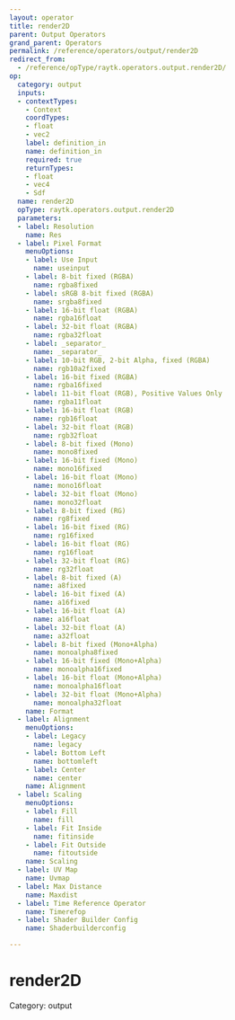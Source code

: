 ```yaml
---
layout: operator
title: render2D
parent: Output Operators
grand_parent: Operators
permalink: /reference/operators/output/render2D
redirect_from:
  - /reference/opType/raytk.operators.output.render2D/
op:
  category: output
  inputs:
  - contextTypes:
    - Context
    coordTypes:
    - float
    - vec2
    label: definition_in
    name: definition_in
    required: true
    returnTypes:
    - float
    - vec4
    - Sdf
  name: render2D
  opType: raytk.operators.output.render2D
  parameters:
  - label: Resolution
    name: Res
  - label: Pixel Format
    menuOptions:
    - label: Use Input
      name: useinput
    - label: 8-bit fixed (RGBA)
      name: rgba8fixed
    - label: sRGB 8-bit fixed (RGBA)
      name: srgba8fixed
    - label: 16-bit float (RGBA)
      name: rgba16float
    - label: 32-bit float (RGBA)
      name: rgba32float
    - label: _separator_
      name: _separator_
    - label: 10-bit RGB, 2-bit Alpha, fixed (RGBA)
      name: rgb10a2fixed
    - label: 16-bit fixed (RGBA)
      name: rgba16fixed
    - label: 11-bit float (RGB), Positive Values Only
      name: rgba11float
    - label: 16-bit float (RGB)
      name: rgb16float
    - label: 32-bit float (RGB)
      name: rgb32float
    - label: 8-bit fixed (Mono)
      name: mono8fixed
    - label: 16-bit fixed (Mono)
      name: mono16fixed
    - label: 16-bit float (Mono)
      name: mono16float
    - label: 32-bit float (Mono)
      name: mono32float
    - label: 8-bit fixed (RG)
      name: rg8fixed
    - label: 16-bit fixed (RG)
      name: rg16fixed
    - label: 16-bit float (RG)
      name: rg16float
    - label: 32-bit float (RG)
      name: rg32float
    - label: 8-bit fixed (A)
      name: a8fixed
    - label: 16-bit fixed (A)
      name: a16fixed
    - label: 16-bit float (A)
      name: a16float
    - label: 32-bit float (A)
      name: a32float
    - label: 8-bit fixed (Mono+Alpha)
      name: monoalpha8fixed
    - label: 16-bit fixed (Mono+Alpha)
      name: monoalpha16fixed
    - label: 16-bit float (Mono+Alpha)
      name: monoalpha16float
    - label: 32-bit float (Mono+Alpha)
      name: monoalpha32float
    name: Format
  - label: Alignment
    menuOptions:
    - label: Legacy
      name: legacy
    - label: Bottom Left
      name: bottomleft
    - label: Center
      name: center
    name: Alignment
  - label: Scaling
    menuOptions:
    - label: Fill
      name: fill
    - label: Fit Inside
      name: fitinside
    - label: Fit Outside
      name: fitoutside
    name: Scaling
  - label: UV Map
    name: Uvmap
  - label: Max Distance
    name: Maxdist
  - label: Time Reference Operator
    name: Timerefop
  - label: Shader Builder Config
    name: Shaderbuilderconfig

---
```


# render2D

Category: output


